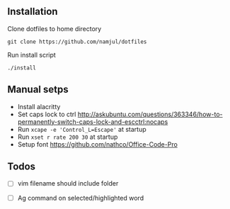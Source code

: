 ## Installation

Clone dotfiles to home directory
```
git clone https://github.com/namjul/dotfiles
```

Run install script
```
./install
```

## Manual setps 
- Install alacritty
- Set caps lock to ctrl http://askubuntu.com/questions/363346/how-to-permanently-switch-caps-lock-and-escctrl:nocaps
- Run `xcape -e 'Control_L=Escape'` at startup
- Run `xset r rate 200 30` at startup
- Setup font https://github.com/nathco/Office-Code-Pro

## Todos
- [ ] vim filename should include folder
- [ ] Ag command on selected/highlighted word

